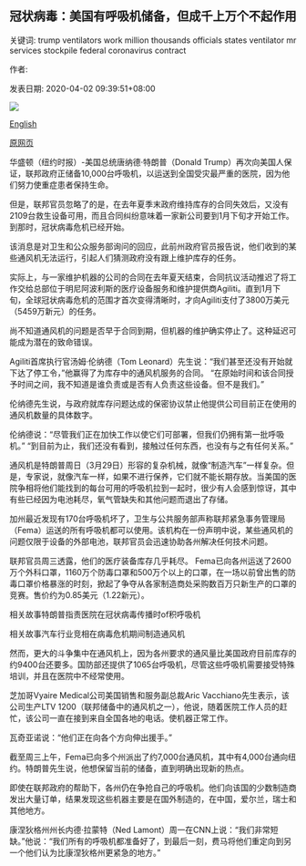 ## 冠状病毒：美国有呼吸机储备，但成千上万个不起作用

关键词: trump ventilators work million thousands officials states ventilator mr services stockpile federal coronavirus contract

作者: 

发表日期: 2020-04-02 09:39:51+08:00

![](https://www.straitstimes.com/sites/default/files/styles/x_large/public/articles/2020/04/02/rk_ventilator_020420.jpg?itok=y2dvogAA)

[English](Coronavirus%3A%20US%20has%20ventilator%20stockpile%2C%20but%20thousands%20do%20not%20work.md)

[原网页](https://www.straitstimes.com/world/united-states/coronavirus-us-has-ventilator-stockpile-but-thousands-do-not-work)

华盛顿（纽约时报）-美国总统唐纳德·特朗普（Donald Trump）再次向美国人保证，联邦政府正储备10,000台呼吸机，以运送到全国受灾最严重的医院，因为他们努力使重症患者保持生命。

但是，联邦官员忽略了的是，在去年夏季末政府维持库存的合同失效后，又没有2109台救生设备可用，而且合同纠纷意味着一家新公司要到1月下旬才开始工作。到那时，冠状病毒危机已经开始。

该消息是对卫生和公众服务部询问的回应，此前州政府官员报告说，他们收到的某些通风机无法运行，引起人们猜测政府没有跟上维护库存的任务。

实际上，与一家维护机器的公司的合同在去年夏天结束，合同抗议活动推迟了将工作交给总部位于明尼阿波利斯的医疗设备服务和维护提供商Agiliti。直到1月下旬，全球冠状病毒危机的范围才首次变得清晰时，才向Agiliti支付了3800万美元（5459万新元）的任务。

尚不知道通风机的问题是否早于合同到期，但机器的维护确实停止了。这种延迟可能成为潜在的致命错误。

Agiliti首席执行官汤姆·伦纳德（Tom Leonard）先生说：“我们甚至还没有开始就下达了停工令，”他赢得了为库存中的通风机服务的合同。 “在原始时间和该合同授予时间之间，我不知道是谁负责或是否有人负责这些设备。但不是我们。”

伦纳德先生说，与政府就库存问题达成的保密协议禁止他提供公司目前正在使用的通风机数量的具体数字。

伦纳德说：“尽管我们正在加快工作以使它们可部署，但我们仍拥有第一批呼吸机。” “到目前为止，我们还没有看到，接触过任何东西，也没有与之有任何关系。”

通风机是特朗普周日（3月29日）形容的复杂机械，就像“制造汽车”一样复杂。但是，专家说，就像汽车一样，如果不进行保养，它们就不能长期存放。当美国的医院争相将他们能找到的每台可用的呼吸机拉到一起时，很少有人会感到惊讶，其中有些已经因为电池耗尽，氧气管缺失和其他问题而退出了存储。

加州最近发现有170台呼吸机坏了，卫生与公共服务部声称联邦紧急事务管理局（Fema）运送的所有呼吸机都可以使用。该机构在一份声明中说，某些通风机的问题仅限于设备的外部电池，联邦官员会迅速协助各州解决任何技术问题。

联邦官员周三透露，他们的医疗装备库存几乎耗尽。 Fema已向各州运送了2600万个外科口罩，1160万个防毒口罩和500万个以上的口罩，在一场以前曾出售的防毒口罩价格暴涨的时刻，掀起了争夺从各家制造商处采购数百万只新生产的口罩的竞赛。售价约为0.85美元（1.22新元）。

相关故事特朗普指责医院在冠状病毒传播时of积呼吸机

相关故事汽车行业竞相在病毒危机期间制造通风机

然而，更大的斗争集中在通风机上，因为各州要求的通风量比美国政府目前库存的约9400台还要多。国防部还提供了1065台呼吸机，尽管这些呼吸机需要接受特殊培训，并且在医院中不经常使用。

芝加哥Vyaire Medical公司美国销售和服务副总裁Aric Vacchiano先生表示，该公司生产LTV 1200（联邦储备中的通风机之一），他说，随着医院工作人员的赶忙，该公司一直在接到来自全国各地的电话。使机器正常工作。

瓦奇亚诺说：“他们正在向各个方向伸出援手。”

截至周三上午，Fema已向多个州派出了约7,000台通风机，其中有4,000台通向纽约。特朗普先生说，他想保留当前的储备，直到明确出现新的热点。

即使在联邦政府的帮助下，各州仍在争抢自己的呼吸机。他们向该国的少数制造商发出大量订单，结果发现这些机器主要是在国外制造的，在中国，爱尔兰，瑞士和其他地方。

康涅狄格州州长内德·拉蒙特（Ned Lamont）周一在CNN上说：“我们非常短缺。”他说：“我们所有的呼吸机都准备好了，到最后一刻，费马将他们重定向到另一个他们认为比康涅狄格州更紧急的地方。”